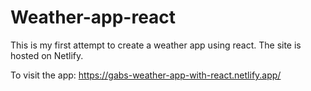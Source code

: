 # Weather-app-react
This is my first attempt to create a weather app using react. The site is hosted on Netlify.

To visit the app: https://gabs-weather-app-with-react.netlify.app/
